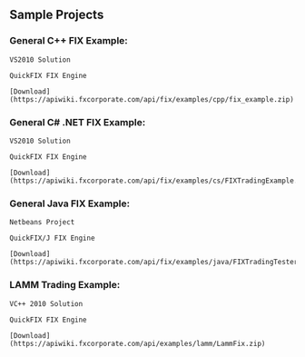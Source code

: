 ## Sample Projects

### General C++ FIX Example:
    VS2010 Solution
	
    QuickFIX FIX Engine
	
    [Download](https://apiwiki.fxcorporate.com/api/fix/examples/cpp/fix_example.zip)

### General C# .NET FIX Example:
    VS2010 Solution
	
    QuickFIX FIX Engine
	
    [Download](https://apiwiki.fxcorporate.com/api/fix/examples/cs/FIXTradingExample.zip)

### General Java FIX Example:
    Netbeans Project
	
    QuickFIX/J FIX Engine
	
    [Download](https://apiwiki.fxcorporate.com/api/fix/examples/java/FIXTradingTester.zip)

### LAMM Trading Example:
    VC++ 2010 Solution
	
    QuickFIX FIX Engine
	
    [Download](https://apiwiki.fxcorporate.com/api/examples/lamm/LammFix.zip)

